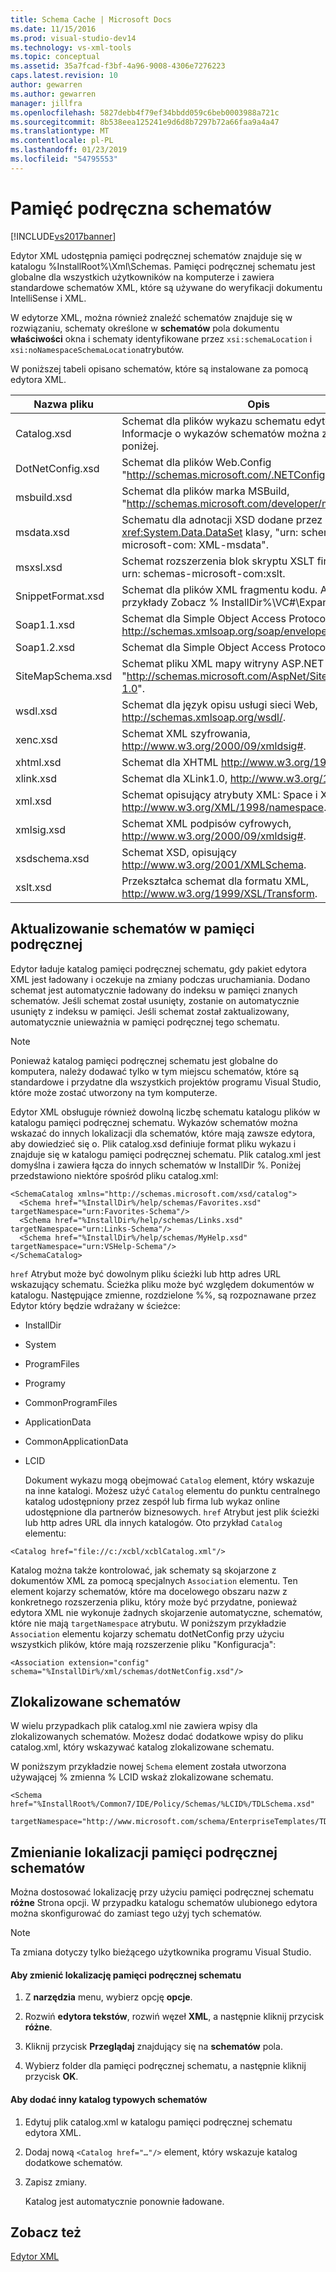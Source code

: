 ```yaml
---
title: Schema Cache | Microsoft Docs
ms.date: 11/15/2016
ms.prod: visual-studio-dev14
ms.technology: vs-xml-tools
ms.topic: conceptual
ms.assetid: 35a7fcad-f3bf-4a96-9008-4306e7276223
caps.latest.revision: 10
author: gewarren
ms.author: gewarren
manager: jillfra
ms.openlocfilehash: 5827debb4f79ef34bbdd059c6beb0003988a721c
ms.sourcegitcommit: 8b538eea125241e9d6d8b7297b72a66faa9a4a47
ms.translationtype: MT
ms.contentlocale: pl-PL
ms.lasthandoff: 01/23/2019
ms.locfileid: "54795553"
---
```

# <a name="schema-cache"></a>Pamięć podręczna schematów
[!INCLUDE[vs2017banner](../includes/vs2017banner.md)]


Edytor XML udostępnia pamięci podręcznej schematów znajduje się w katalogu %InstallRoot%\Xml\Schemas. Pamięci podręcznej schematu jest globalne dla wszystkich użytkowników na komputerze i zawiera standardowe schematów XML, które są używane do weryfikacji dokumentu IntelliSense i XML.  

 W edytorze XML, można również znaleźć schematów znajduje się w rozwiązaniu, schematy określone w **schematów** pola dokumentu **właściwości** okna i schematy identyfikowane przez `xsi:schemaLocation` i `xsi:noNamespaceSchemaLocation`atrybutów.  

 W poniższej tabeli opisano schematów, które są instalowane za pomocą edytora XML.  


|     Nazwa pliku      |                                                      Opis                                                      |
|-------------------|-----------------------------------------------------------------------------------------------------------------------|
|    Catalog.xsd    |             Schemat dla plików wykazu schematu edytora XML. Informacje o wykazów schematów można znaleźć poniżej.             |
| DotNetConfig.xsd  |                 Schemat dla plików Web.Config "<http://schemas.microsoft.com/.NETConfiguration/v2.0>".                 |
|    msbuild.xsd    |              Schemat dla plików marka MSBuild, "<http://schemas.microsoft.com/developer/msbuild/2003>".              |
|    msdata.xsd     | Schematu dla adnotacji XSD dodane przez <xref:System.Data.DataSet> klasy, "urn: schemas-microsoft-com: XML-msdata". |
|     msxsl.xsd     |                  Schemat rozszerzenia blok skryptu XSLT firmy Microsoft, urn: schemas-microsoft-com:xslt.                   |
| SnippetFormat.xsd |                 Schemat dla plików XML fragmentu kodu. Aby uzyskać przykłady Zobacz % InstallDir%\VC#\Expansions.                 |
|    Soap1.1.xsd    |            Schemat dla Simple Object Access Protocol (SOAP) 1.1, http://schemas.xmlsoap.org/soap/envelope/.            |
|    Soap1.2.xsd    |                                     Schemat dla Simple Object Access Protocol 1.2.                                     |
| SiteMapSchema.xsd |            Schemat pliku XML mapy witryny ASP.NET "<http://schemas.microsoft.com/AspNet/SiteMap-File-1.0>".             |
|     wsdl.xsd      |                    Schemat dla język opisu usługi sieci Web, http://schemas.xmlsoap.org/wsdl/.                     |
|     xenc.xsd      |                            Schemat XML szyfrowania, http://www.w3.org/2000/09/xmldsig#.                             |
|     xhtml.xsd     |                                    Schemat dla XHTML http://www.w3.org/1999/xhtml.                                     |
|     xlink.xsd     |                                  Schemat dla XLink1.0, http://www.w3.org/1999/xlink.                                   |
|      xml.xsd      |              Schemat opisujący atrybuty XML: Space i XML: lang, http://www.w3.org/XML/1998/namespace.               |
|    xmlsig.xsd     |                        Schemat XML podpisów cyfrowych, http://www.w3.org/2000/09/xmldsig#.                         |
|   xsdschema.xsd   |                            Schemat XSD, opisujący http://www.w3.org/2001/XMLSchema.                            |
|     xslt.xsd      |                           Przekształca schemat dla formatu XML, http://www.w3.org/1999/XSL/Transform.                            |

## <a name="updating-schemas-in-the-cache"></a>Aktualizowanie schematów w pamięci podręcznej  
 Edytor ładuje katalog pamięci podręcznej schematu, gdy pakiet edytora XML jest ładowany i oczekuje na zmiany podczas uruchamiania. Dodano schemat jest automatycznie ładowany do indeksu w pamięci znanych schematów. Jeśli schemat został usunięty, zostanie on automatycznie usunięty z indeksu w pamięci. Jeśli schemat został zaktualizowany, automatycznie unieważnia w pamięci podręcznej tego schematu.  

> [!NOTE]
>  Ponieważ katalog pamięci podręcznej schematu jest globalne do komputera, należy dodawać tylko w tym miejscu schematów, które są standardowe i przydatne dla wszystkich projektów programu Visual Studio, które może zostać utworzony na tym komputerze.  

 Edytor XML obsługuje również dowolną liczbę schematu katalogu plików w katalogu pamięci podręcznej schematu. Wykazów schematów można wskazać do innych lokalizacji dla schematów, które mają zawsze edytora, aby dowiedzieć się o. Plik catalog.xsd definiuje format pliku wykazu i znajduje się w katalogu pamięci podręcznej schematu. Plik catalog.xml jest domyślna i zawiera łącza do innych schematów w InstallDir %. Poniżej przedstawiono niektóre spośród pliku catalog.xml:  

```  
<SchemaCatalog xmlns="http://schemas.microsoft.com/xsd/catalog">  
  <Schema href="%InstallDir%/help/schemas/Favorites.xsd" targetNamespace="urn:Favorites-Schema"/>  
  <Schema href="%InstallDir%/help/schemas/Links.xsd" targetNamespace="urn:Links-Schema"/>  
  <Schema href="%InstallDir%/help/schemas/MyHelp.xsd" targetNamespace="urn:VSHelp-Schema"/>  
</SchemaCatalog>  
```  

 `href` Atrybut może być dowolnym pliku ścieżki lub http adres URL wskazujący schematu. Ścieżka pliku może być względem dokumentów w katalogu. Następujące zmienne, rozdzielone %%, są rozpoznawane przez Edytor który będzie wdrażany w ścieżce:  

- InstallDir  

- System  

- ProgramFiles  

- Programy  

- CommonProgramFiles  

- ApplicationData  

- CommonApplicationData  

- LCID  

  Dokument wykazu mogą obejmować `Catalog` element, który wskazuje na inne katalogi. Możesz użyć `Catalog` elementu do punktu centralnego katalog udostępniony przez zespół lub firma lub wykaz online udostępnione dla partnerów biznesowych. `href` Atrybut jest plik ścieżki lub http adres URL dla innych katalogów. Oto przykład `Catalog` elementu:  

```  
<Catalog href="file://c:/xcbl/xcblCatalog.xml"/>  
```  

 Katalog można także kontrolować, jak schematy są skojarzone z dokumentów XML za pomocą specjalnych `Association` elementu. Ten element kojarzy schematów, które ma docelowego obszaru nazw z konkretnego rozszerzenia pliku, który może być przydatne, ponieważ edytora XML nie wykonuje żadnych skojarzenie automatyczne, schematów, które nie mają `targetNamespace` atrybutu. W poniższym przykładzie `Association` elementu kojarzy schematu dotNetConfig przy użyciu wszystkich plików, które mają rozszerzenie pliku "Konfiguracja":  

```  
<Association extension="config" schema="%InstallDir%/xml/schemas/dotNetConfig.xsd"/>  
```  

## <a name="localized-schemas"></a>Zlokalizowane schematów  
 W wielu przypadkach plik catalog.xml nie zawiera wpisy dla zlokalizowanych schematów. Możesz dodać dodatkowe wpisy do pliku catalog.xml, który wskazywać katalog zlokalizowane schematu.  

 W poniższym przykładzie nowej `Schema` element została utworzona używającej % zmienna % LCID wskaż zlokalizowane schematu.  

```  
<Schema href="%InstallRoot%/Common7/IDE/Policy/Schemas/%LCID%/TDLSchema.xsd"  
  targetNamespace="http://www.microsoft.com/schema/EnterpriseTemplates/TDLSchema"/>  
```  

## <a name="changing-the-location-of-the-schema-cache"></a>Zmienianie lokalizacji pamięci podręcznej schematów  
 Można dostosować lokalizację przy użyciu pamięci podręcznej schematu **różne** Strona opcji. W przypadku katalogu schematów ulubionego edytora można skonfigurować do zamiast tego użyj tych schematów.  

> [!NOTE]
>  Ta zmiana dotyczy tylko bieżącego użytkownika programu Visual Studio.  

#### <a name="to-change-the-schema-cache-location"></a>Aby zmienić lokalizację pamięci podręcznej schematu  

1.  Z **narzędzia** menu, wybierz opcję **opcje**.  

2.  Rozwiń **edytora tekstów**, rozwiń węzeł **XML**, a następnie kliknij przycisk **różne**.  

3.  Kliknij przycisk **Przeglądaj** znajdujący się na **schematów** pola.  

4.  Wybierz folder dla pamięci podręcznej schematu, a następnie kliknij przycisk **OK**.  

#### <a name="to-add-another-directory-of-common-schemas"></a>Aby dodać inny katalog typowych schematów  

1.  Edytuj plik catalog.xml w katalogu pamięci podręcznej schematu edytora XML.  

2.  Dodaj nową `<Catalog href="…"/>` element, który wskazuje katalog dodatkowe schematów.  

3.  Zapisz zmiany.  

     Katalog jest automatycznie ponownie ładowane.  

## <a name="see-also"></a>Zobacz też  
 [Edytor XML](../xml-tools/xml-editor.md)
